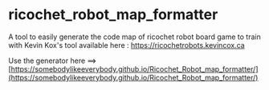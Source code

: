 # ricochet_robot_map_formatter
A tool to easily generate the code map of ricochet robot board game to train with Kevin Kox's tool available here : https://ricochetrobots.kevincox.ca

Use the generator here ==> [https://somebodylikeeverybody.github.io/Ricochet_Robot_map_formatter/](https://somebodylikeeverybody.github.io/Ricochet_Robot_map_formatter/)
